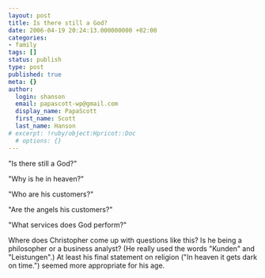 ```yaml
---
layout: post
title: Is there still a God?
date: 2006-04-19 20:24:13.000000000 +02:00
categories:
- family
tags: []
status: publish
type: post
published: true
meta: {}
author:
  login: shanson
  email: papascott-wp@gmail.com
  display_name: PapaScott
  first_name: Scott
  last_name: Hanson
# excerpt: !ruby/object:Hpricot::Doc
  # options: {}
---
```

<p>"Is there still a God?"</p>
<p>"Why is he in heaven?"</p>
<p>"Who are his customers?"</p>
<p>"Are the angels his customers?"</p>
<p>"What services does God perform?"</p>
<p>Where does Christopher come up with questions like this? Is he being a philosopher or a business analyst? (He really used the words "Kunden" and "Leistungen".) At least his final statement on religion ("In heaven it gets dark on time.") seemed more appropriate for his age.</p>
